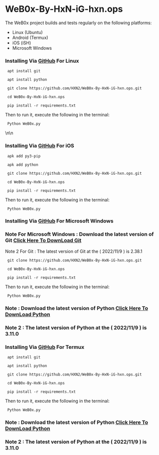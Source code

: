 # WeB0x-By-HxN-iG-hxn.ops

The WeB0x project builds and tests regularly on the following platforms:

  - Linux (Ubuntu)
  - Android (Termux)
  - iOS (iSH)
  - Microsoft Windows

### Installing Via [GitHub](https://github.com/HXN2/WeB0x-By-HxN-iG-hxn.ops) For Linux
```
 apt install git
```
```
 apt install python
```
```
 git clone https://github.com/HXN2/WeB0x-By-HxN-iG-hxn.ops.git
```
```
 cd WeB0x-By-HxN-iG-hxn.ops
```
```
 pip install -r requirements.txt
```
Then to run it, execute the following in the terminal:
```
 Python WeB0x.py
```

\n\n

### Installing Via [GitHub](https://github.com/HXN2/WeB0x-By-HxN-iG-hxn.ops) For iOS
```
 apk add py3-pip
```
```
 apk add python 
```
```
 git clone https://github.com/HXN2/WeB0x-By-HxN-iG-hxn.ops.git
```
```
 cd WeB0x-By-HxN-iG-hxn.ops
```
```
 pip install -r requirements.txt
```
Then to run it, execute the following in the terminal:
```
 Python WeB0x.py
```




### Installing Via [GitHub](https://github.com/HXN2/WeB0x-By-HxN-iG-hxn.ops) For Microsoft Windows
### Note For Microsoft Windows : Download the latest version of Git [Click Here To DownLoad Git](https://git-scm.com/downloads)
Note 2 For Git : The latest version of Git at the ( 2022/11/9 ) is 2.38.1
```
 git clone https://github.com/HXN2/WeB0x-By-HxN-iG-hxn.ops.git
```
```
 cd WeB0x-By-HxN-iG-hxn.ops
```
```
 pip install -r requirements.txt
```
Then to run it, execute the following in the terminal:
```
 Python WeB0x.py
```

### Note : Download the latest version of Python [Click Here To DownLoad Python](https://www.python.org/downloads/)

### Note 2 : The latest version of Python at the ( 2022/11/9 ) is 3.11.0 




### Installing Via [GitHub](https://github.com/HXN2/WeB0x-By-HxN-iG-hxn.ops) For Termux
```
 apt install git
```
```
 apt install python
```
```
 git clone https://github.com/HXN2/WeB0x-By-HxN-iG-hxn.ops.git
```
```
 cd WeB0x-By-HxN-iG-hxn.ops
```
```
 pip install -r requirements.txt
```
Then to run it, execute the following in the terminal:
```
 Python WeB0x.py
```

### Note : Download the latest version of Python [Click Here To DownLoad Python](https://www.python.org/downloads/)

### Note 2 : The latest version of Python at the ( 2022/11/9 ) is 3.11.0 
